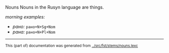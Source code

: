 Nouns
Nouns in the Rusyn language are things.


*morning examples:*
* *рано:* `рано+N+Sg+Nom`
* *рана:* `рано+N+Pl+Nom`

* * *
<small>This (part of) documentation was generated from [../src/fst/stems/nouns.lexc](http://github.com/giellalt/lang-rue/blob/main/../src/fst/stems/nouns.lexc)</small>